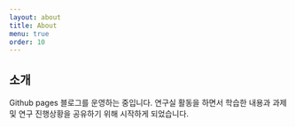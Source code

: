 ```yaml
---
layout: about
title: About
menu: true
order: 10
---
```


## 소개

Github pages 블로그를 운영하는 중입니다. 연구실 활동을 하면서 학습한 내용과 과제 및 연구 진행상황을 공유하기 위해 시작하게 되었습니다. 


